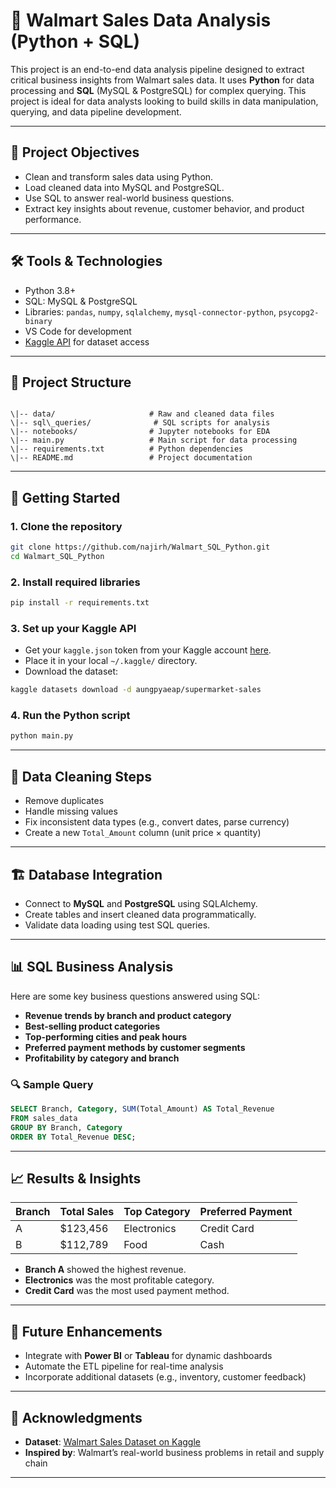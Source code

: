 


# 🛒 Walmart Sales Data Analysis (Python + SQL)

This project is an end-to-end data analysis pipeline designed to extract critical business insights from Walmart sales data. It uses **Python** for data processing and **SQL** (MySQL & PostgreSQL) for complex querying. This project is ideal for data analysts looking to build skills in data manipulation, querying, and data pipeline development.

---

## 📌 Project Objectives

- Clean and transform sales data using Python.
- Load cleaned data into MySQL and PostgreSQL.
- Use SQL to answer real-world business questions.
- Extract key insights about revenue, customer behavior, and product performance.

---

## 🛠️ Tools & Technologies

- Python 3.8+
- SQL: MySQL & PostgreSQL
- Libraries: `pandas`, `numpy`, `sqlalchemy`, `mysql-connector-python`, `psycopg2-binary`
- VS Code for development
- [Kaggle API](https://www.kaggle.com/docs/api) for dataset access

---

## 📂 Project Structure

```

\|-- data/                     # Raw and cleaned data files
\|-- sql\_queries/              # SQL scripts for analysis
\|-- notebooks/                # Jupyter notebooks for EDA
\|-- main.py                   # Main script for data processing
\|-- requirements.txt          # Python dependencies
\|-- README.md                 # Project documentation

````

---

## 🚀 Getting Started

### 1. Clone the repository
```bash
git clone https://github.com/najirh/Walmart_SQL_Python.git
cd Walmart_SQL_Python
````

### 2. Install required libraries

```bash
pip install -r requirements.txt
```

### 3. Set up your Kaggle API

* Get your `kaggle.json` token from your Kaggle account [here](https://www.kaggle.com/account).
* Place it in your local `~/.kaggle/` directory.
* Download the dataset:

```bash
kaggle datasets download -d aungpyaeap/supermarket-sales
```

### 4. Run the Python script

```bash
python main.py
```

---

## 🧹 Data Cleaning Steps

* Remove duplicates
* Handle missing values
* Fix inconsistent data types (e.g., convert dates, parse currency)
* Create a new `Total_Amount` column (unit price × quantity)

---

## 🏗️ Database Integration

* Connect to **MySQL** and **PostgreSQL** using SQLAlchemy.
* Create tables and insert cleaned data programmatically.
* Validate data loading using test SQL queries.

---

## 📊 SQL Business Analysis

Here are some key business questions answered using SQL:

* **Revenue trends by branch and product category**
* **Best-selling product categories**
* **Top-performing cities and peak hours**
* **Preferred payment methods by customer segments**
* **Profitability by category and branch**

### 🔍 Sample Query

```sql
SELECT Branch, Category, SUM(Total_Amount) AS Total_Revenue
FROM sales_data
GROUP BY Branch, Category
ORDER BY Total_Revenue DESC;
```

---

## 📈 Results & Insights

| Branch | Total Sales | Top Category | Preferred Payment |
| ------ | ----------- | ------------ | ----------------- |
| A      | \$123,456   | Electronics  | Credit Card       |
| B      | \$112,789   | Food         | Cash              |

* **Branch A** showed the highest revenue.
* **Electronics** was the most profitable category.
* **Credit Card** was the most used payment method.

---

## 🔄 Future Enhancements

* Integrate with **Power BI** or **Tableau** for dynamic dashboards
* Automate the ETL pipeline for real-time analysis
* Incorporate additional datasets (e.g., inventory, customer feedback)

---



## 🙌 Acknowledgments

* **Dataset**: [Walmart Sales Dataset on Kaggle](https://www.kaggle.com/datasets/aungpyaeap/supermarket-sales)
* **Inspired by**: Walmart’s real-world business problems in retail and supply chain

---


